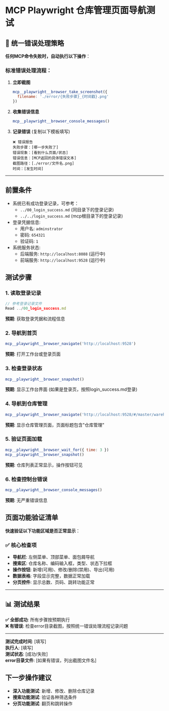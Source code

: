 # MCP Playwright 仓库管理页面导航测试

## 🚨 统一错误处理策略

**任何MCP命令失败时，自动执行以下操作**：

### 标准错误处理流程：
1. **立即截图**
   ```javascript
   mcp__playwright__browser_take_screenshot({
     filename: './error/{失败步骤}_{时间戳}.png'
   })
   ```

2. **收集错误信息**
   ```javascript
   mcp__playwright__browser_console_messages()
   ```

3. **记录错误** (复制以下模板填写)
   ```
   ❌ 错误报告
   失败步骤：[哪一步失败了]
   错误现象：[看到什么页面/状态]
   错误信息：[MCP返回的具体错误文本]
   截图路径：[./error/文件名.png]
   时间：[发生时间]
   ```

---

## 前置条件
- 系统已有成功登录记录，可参考：
  - `../00_login_success.md` (同目录下的登录记录)
  - `../../login_success.md` (mcp根目录下的登录记录)
- 登录凭据信息:
  - 用户名: `adminstrator`
  - 密码: `654321`
  - 验证码: `1`
- 系统服务状态:
  - 后端服务: `http://localhost:8088` (运行中)
  - 前端服务: `http://localhost:9528` (运行中)

## 测试步骤

### 1. 读取登录记录
```javascript
// 参考登录记录文件
Read ../00_login_success.md
```
**预期**: 获取登录凭据和流程信息

### 2. 导航到首页
```javascript
mcp__playwright__browser_navigate('http://localhost:9528')
```
**预期**: 打开工作台或登录页面

### 3. 检查登录状态
```javascript
mcp__playwright__browser_snapshot()
```
**预期**: 显示工作台界面 (如果是登录页，按照login_success.md登录)

### 4. 导航到仓库管理
```javascript
mcp__playwright__browser_navigate('http://localhost:9528/#/master/warehouse')
```
**预期**: 显示仓库管理页面，页面标题包含"仓库管理"

### 5. 验证页面加载
```javascript
mcp__playwright__browser_wait_for({ time: 3 })
mcp__playwright__browser_snapshot()
```
**预期**: 仓库列表正常显示，操作按钮可见

### 6. 检查控制台错误
```javascript
mcp__playwright__browser_console_messages()
```
**预期**: 无严重错误信息

## 页面功能验证清单

**快速验证以下功能区域是否正常显示**：

### ✅ 核心检查项
- **导航栏**: 左侧菜单、顶部菜单、面包屑导航
- **搜索区**: 仓库名称、编码输入框，类型、状态下拉框
- **操作按钮**: 新增(可用)、修改/删除(禁用)、导出(可用)
- **数据表格**: 字段显示完整，数据正常加载
- **分页控件**: 显示总数、页码、跳转功能正常

---

## 📊 测试结果

**✅ 全部成功**: 所有步骤按预期执行  
**❌ 有错误**: 检查error目录截图，按照统一错误处理流程记录问题

---

**测试完成时间**: [填写]  
**执行人**: [填写]  
**测试状态**: [成功/失败]  
**error目录文件**: [如果有错误，列出截图文件名]

## 下一步操作建议
- **深入功能测试**: 新增、修改、删除仓库记录
- **搜索功能测试**: 验证各种筛选条件
- **分页功能测试**: 翻页和跳转操作